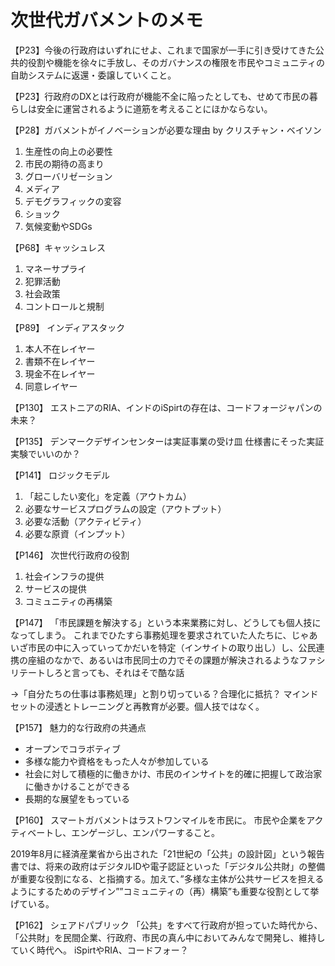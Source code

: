 # 次世代ガバメントのメモ
【P23】今後の行政府はいずれにせよ、これまで国家が一手に引き受けてきた公共的役割や機能を徐々に手放し、そのガバナンスの権限を市民やコミュニティの自助システムに返還・委譲していくこと。

【P23】行政府のDXとは行政府が機能不全に陥ったとしても、せめて市民の暮らしは安全に運営されるように道筋を考えることにほかならない。

【P28】ガバメントがイノベーションが必要な理由
by クリスチャン・ベイソン
1. 生産性の向上の必要性
2. 市民の期待の高まり
3. グローバリゼーション
4. メディア
5. デモグラフィックの変容
6. ショック
7. 気候変動やSDGs

【P68】キャッシュレス
1. マネーサプライ
2. 犯罪活動
3. 社会政策
4. コントロールと規制

【P89】
インディアスタック
1. 本人不在レイヤー
2. 書類不在レイヤー
3. 現金不在レイヤー
4. 同意レイヤー

【P130】
エストニアのRIA、インドのiSpirtの存在は、コードフォージャパンの未来？

【P135】
デンマークデザインセンターは実証事業の受け皿
仕様書にそった実証実験でいいのか？


【P141】
ロジックモデル
1. 「起こしたい変化」を定義（アウトカム）
2. 必要なサービスプログラムの設定（アウトプット）
3. 必要な活動（アクティビティ）
4. 必要な原資（インプット）

【P146】
次世代行政府の役割
1. 社会インフラの提供
2. サービスの提供
3. コミュニティの再構築

【P147】
「市民課題を解決する」という本来業務に対し、どうしても個人技になってしまう。
これまでひたすら事務処理を要求されていた人たちに、じゃあいざ市民の中に入っていってかだいを特定（インサイトの取り出し）し、公民連携の座組のなかで、あるいは市民同士の力でその課題が解決されるようなファシリテートしろと言っても、それはそで酷な話

→「自分たちの仕事は事務処理」と割り切っている？合理化に抵抗？
マインドセットの浸透とトレーニングと再教育が必要。個人技ではなく。

【P157】
魅力的な行政府の共通点
* オープンでコラボティブ
* 多様な能力や資格をもった人々が参加している
* 社会に対して積極的に働きかけ、市民のインサイトを的確に把握して政治家に働きかけることができる
* 長期的な展望をもっている

【P160】
スマートガバメントはラストワンマイルを市民に。
市民や企業をアクティベートし、エンゲージし、エンパワーすること。



2019年8月に経済産業省から出された「21世紀の「公共」の設計図」という報告書では、将来の政府はデジタルIDや電子認証といった「デジタル公共財」の整備が重要な役割になる、と指摘する。加えて、”多様な主体が公共サービスを担えるようにするためのデザイン””コミュニティの（再）構築”も重要な役割として挙げている。

【P162】
シェアドパブリック
「公共」をすべて行政府が担っていた時代から、「公共財」を民間企業、行政府、市民の真ん中においてみんなで開発し、維持していく時代へ。
iSpirtやRIA、コードフォー？
